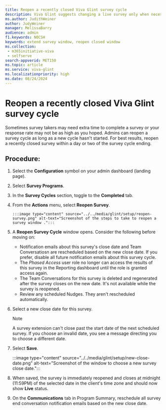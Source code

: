 ```yaml
---
title: Reopen a recently closed Viva Glint survey cycle
description: Viva Glint suggests changing a live survey only when necessary.
ms.author: JudithWeiner
author: JudyWeiner
manager: MelissaBarry
audience: admin
f1.keywords: NOCSH
keywords: extend survey window, reopen closed window
ms.collection: 
 - m365initiative-viva
 - selfserve
search-appverid: MET150
ms.topic: article
ms.service: viva-glint
ms.localizationpriority: high
ms.date: 08/24/2024
---
```


# Reopen a recently closed Viva Glint survey cycle

Sometimes survey takers may need extra time to complete a survey or your response rate may not be as high as you hoped. Admins can reopen a survey cycle as long as a new cycle hasn't started. For best results, reopen a recently closed survey within a day or two of the survey cycle ending.  

## Procedure:

1. Select the **Configuration** symbol on your admin dashboard (landing page).
2. Select **Survey Programs**.
3. In the **Survey Cycles** section, toggle to the **Completed** tab.
4. From the **Actions** menu, select **Reopen Survey**.

       :::image type="content" source="../../media/glint/setup/reopen-survey.png" alt-text="Screenshot of the steps to take to reopen a survey window .":::

5. A **Reopen Survey Cycle** window opens. Consider the following before moving on:
   - Notification emails about this survey's close date and Team Conversatiosn are rescheduled based on the new close date. If you prefer, disable all future notification emails about this survey cycle. 
   - The *Phased Access* user role no longer can access the results of this survey in the Reporting dashboard until the role is granted access again.  
   - The Team Conversations for this survey is deleted and regenerated after the survey closes on the new date. It's not available while the survey is reopened.
   - Review any scheduled Nudges. They aren't rescheduled automatically. 

6. Select a new close date for this survey.
   
   > [!NOTE]
   > A survey extension can't close past the start date of the next scheduled survey. If you choose an invalid date, you see a message directing you to choose a different date.

7. Select **Save**.
   
     :::image type="content" source="../../media/glint/setup/new-close-date.png" alt-text="Screenshot of the window to choose a new survey close date.":::
   
9. When saved, the survey is immediately reopened and closes at midnight (11:59PM) of the selected date in the client's time zone and should now show **Live** status.
 
10. On the **Communications** tab in Program Summary, reschedule all survey end conversation notification emails based on the new close date.

   
